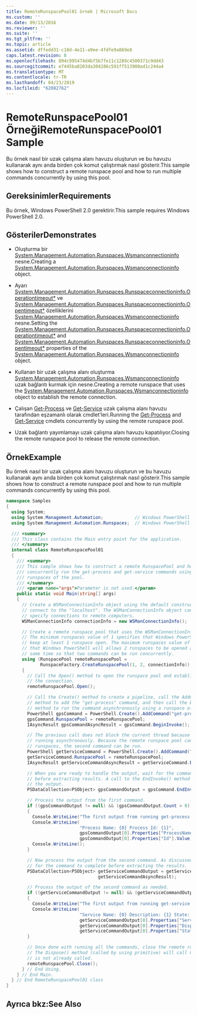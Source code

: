 ```yaml
---
title: RemoteRunspacePool01 örnek | Microsoft Docs
ms.custom: ''
ms.date: 09/13/2016
ms.reviewer: ''
ms.suite: ''
ms.tgt_pltfrm: ''
ms.topic: article
ms.assetid: dffedd31-c10d-4e11-a9ee-4fdfe9a869e8
caps.latest.revision: 8
ms.openlocfilehash: 894c995474d4bf5b7fe11c1289c4500371c9dd43
ms.sourcegitcommit: e7445ba8203da304286c591ff513900ad1c244a4
ms.translationtype: MT
ms.contentlocale: tr-TR
ms.lasthandoff: 04/23/2019
ms.locfileid: "62082762"
---
```

# <a name="remoterunspacepool01-sample"></a><span data-ttu-id="d7e64-102">RemoteRunspacePool01 Örneği</span><span class="sxs-lookup"><span data-stu-id="d7e64-102">RemoteRunspacePool01 Sample</span></span>

<span data-ttu-id="d7e64-103">Bu örnek nasıl bir uzak çalışma alanı havuzu oluşturun ve bu havuzu kullanarak aynı anda birden çok komut çalıştırmak nasıl gösterir.</span><span class="sxs-lookup"><span data-stu-id="d7e64-103">This sample shows how to construct a remote runspace pool and how to run multiple commands concurrently by using this pool.</span></span>

## <a name="requirements"></a><span data-ttu-id="d7e64-104">Gereksinimler</span><span class="sxs-lookup"><span data-stu-id="d7e64-104">Requirements</span></span>

 <span data-ttu-id="d7e64-105">Bu örnek, Windows PowerShell 2.0 gerektirir.</span><span class="sxs-lookup"><span data-stu-id="d7e64-105">This sample requires Windows PowerShell 2.0.</span></span>

## <a name="demonstrates"></a><span data-ttu-id="d7e64-106">Gösteriler</span><span class="sxs-lookup"><span data-stu-id="d7e64-106">Demonstrates</span></span>

- <span data-ttu-id="d7e64-107">Oluşturma bir [System.Management.Automation.Runspaces.Wsmanconnectioninfo](/dotnet/api/System.Management.Automation.Runspaces.WSManConnectionInfo) nesne.</span><span class="sxs-lookup"><span data-stu-id="d7e64-107">Creating a [System.Management.Automation.Runspaces.Wsmanconnectioninfo](/dotnet/api/System.Management.Automation.Runspaces.WSManConnectionInfo) object.</span></span>

- <span data-ttu-id="d7e64-108">Ayarı [System.Management.Automation.Runspaces.Runspaceconnectioninfo.Operationtimeout\*](/dotnet/api/System.Management.Automation.Runspaces.RunspaceConnectionInfo.OperationTimeout) ve [System.Management.Automation.Runspaces.Runspaceconnectioninfo.Opentimeout\*](/dotnet/api/System.Management.Automation.Runspaces.RunspaceConnectionInfo.OpenTimeout) özelliklerini [System.Management.Automation.Runspaces.Wsmanconnectioninfo](/dotnet/api/System.Management.Automation.Runspaces.WSManConnectionInfo) nesne.</span><span class="sxs-lookup"><span data-stu-id="d7e64-108">Setting the [System.Management.Automation.Runspaces.Runspaceconnectioninfo.Operationtimeout\*](/dotnet/api/System.Management.Automation.Runspaces.RunspaceConnectionInfo.OperationTimeout) and [System.Management.Automation.Runspaces.Runspaceconnectioninfo.Opentimeout\*](/dotnet/api/System.Management.Automation.Runspaces.RunspaceConnectionInfo.OpenTimeout) properties of the [System.Management.Automation.Runspaces.Wsmanconnectioninfo](/dotnet/api/System.Management.Automation.Runspaces.WSManConnectionInfo) object.</span></span>

- <span data-ttu-id="d7e64-109">Kullanan bir uzak çalışma alanı oluşturma [System.Management.Automation.Runspaces.Wsmanconnectioninfo](/dotnet/api/System.Management.Automation.Runspaces.WSManConnectionInfo) uzak bağlantı kurmak için nesne.</span><span class="sxs-lookup"><span data-stu-id="d7e64-109">Creating a remote runspace that uses the [System.Management.Automation.Runspaces.Wsmanconnectioninfo](/dotnet/api/System.Management.Automation.Runspaces.WSManConnectionInfo) object to establish the remote connection.</span></span>

- <span data-ttu-id="d7e64-110">Çalışan [Get-Process](/powershell/module/Microsoft.PowerShell.Management/Get-Process) ve [Get-Service](/powershell/module/microsoft.powershell.management/get-service) uzak çalışma alanı havuzu tarafından eşzamanlı olarak cmdlet'leri.</span><span class="sxs-lookup"><span data-stu-id="d7e64-110">Running the [Get-Process](/powershell/module/Microsoft.PowerShell.Management/Get-Process) and [Get-Service](/powershell/module/microsoft.powershell.management/get-service) cmdlets concurrently by using the remote runspace pool.</span></span>

- <span data-ttu-id="d7e64-111">Uzak bağlantı yayımlamayı uzak çalışma alanı havuzu kapatılıyor.</span><span class="sxs-lookup"><span data-stu-id="d7e64-111">Closing the remote runspace pool to release the remote connection.</span></span>

## <a name="example"></a><span data-ttu-id="d7e64-112">Örnek</span><span class="sxs-lookup"><span data-stu-id="d7e64-112">Example</span></span>

 <span data-ttu-id="d7e64-113">Bu örnek nasıl bir uzak çalışma alanı havuzu oluşturun ve bu havuzu kullanarak aynı anda birden çok komut çalıştırmak nasıl gösterir.</span><span class="sxs-lookup"><span data-stu-id="d7e64-113">This sample shows how to construct a remote runspace pool and how to run multiple commands concurrently by using this pool.</span></span>

```csharp
namespace Samples
{
  using System;
  using System.Management.Automation;            // Windows PowerShell namespace.
  using System.Management.Automation.Runspaces;  // Windows PowerShell namespace.

  /// <summary>
  /// This class contains the Main entry point for the application.
  /// </summary>
  internal class RemoteRunspacePool01
  {
    /// <summary>
    /// This sample shows how to construct a remote RunspacePool and how to
    /// concurrently run the get-process and get-service commands using the
    /// runspaces of the pool.
    /// </summary>
    /// <param name="args">Parameter is not used.</param>
    public static void Main(string[] args)
    {
      // Create a WSManConnectionInfo object using the default constructor to
      // connect to the "localhost". The WSManConnectionInfo object can also
      // specify connections to remote computers.
      WSManConnectionInfo connectionInfo = new WSManConnectionInfo();

      // Create a remote runspace pool that uses the WSManConnectionInfo object.
      // The minimum runspaces value of 1 specifies that Windows PowerShell will
      // keep at least 1 runspace open. The maximum runspaces value of 2 specifies
      // that Windows PowerShell will allows 2 runspaces to be opened at the
      // same time so that two commands can be run concurrently.
      using (RunspacePool remoteRunspacePool =
             RunspaceFactory.CreateRunspacePool(1, 2, connectionInfo))
      {
        // Call the Open() method to open the runspace pool and establish
        // the connection.
        remoteRunspacePool.Open();

        // Call the Create() method to create a pipeline, call the AddCommand(string)
        // method to add the "get-process" command, and then call the BeginInvoke()
        // method to run the command asynchronously using a runspace of the pool.
        PowerShell gpsCommand = PowerShell.Create().AddCommand("get-process");
        gpsCommand.RunspacePool = remoteRunspacePool;
        IAsyncResult gpsCommandAsyncResult = gpsCommand.BeginInvoke();

        // The previous call does not block the current thread because it is
        // running asynchronously. Because the remote runspace pool can open two
        // runspaces, the second command can be run.
        PowerShell getServiceCommand = PowerShell.Create().AddCommand("get-service");
        getServiceCommand.RunspacePool = remoteRunspacePool;
        IAsyncResult getServiceCommandAsyncResult = getServiceCommand.BeginInvoke();

        // When you are ready to handle the output, wait for the command to complete
        // before extracting results. A call to the EndInvoke() method will block and return
        // the output.
        PSDataCollection<PSObject> gpsCommandOutput = gpsCommand.EndInvoke(gpsCommandAsyncResult);

        // Process the output from the first command.
        if ((gpsCommandOutput != null) && (gpsCommandOutput.Count > 0))
        {
          Console.WriteLine("The first output from running get-process command: ");
          Console.WriteLine(
                            "Process Name: {0} Process Id: {1}",
                            gpsCommandOutput[0].Properties["ProcessName"].Value,
                            gpsCommandOutput[0].Properties["Id"].Value);
          Console.WriteLine();
        }

        // Now process the output from the second command. As discussed previously, wait
        // for the command to complete before extracting the results.
        PSDataCollection<PSObject> getServiceCommandOutput = getServiceCommand.EndInvoke(
                                   getServiceCommandAsyncResult);

        // Process the output of the second command as needed.
        if ((getServiceCommandOutput != null) && (getServiceCommandOutput.Count > 0))
        {
          Console.WriteLine("The first output from running get-service command: ");
          Console.WriteLine(
                            "Service Name: {0} Description: {1} State: {2}",
                            getServiceCommandOutput[0].Properties["ServiceName"].Value,
                            getServiceCommandOutput[0].Properties["DisplayName"].Value,
                            getServiceCommandOutput[0].Properties["Status"].Value);
        }

        // Once done with running all the commands, close the remote runspace pool.
        // The Dispose() method (called by using primitive) will call Close(), if it
        // is not already called.
        remoteRunspacePool.Close();
      } // End Using.
    } // End Main.
  } // End RemoteRunspacePool01 class
}
```

## <a name="see-also"></a><span data-ttu-id="d7e64-114">Ayrıca bkz:</span><span class="sxs-lookup"><span data-stu-id="d7e64-114">See Also</span></span>
